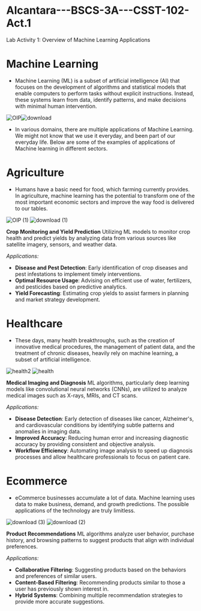 # Alcantara---BSCS-3A---CSST-102-Act.1
Lab Activity 1: Overview of Machine Learning Applications

# Machine Learning
 - Machine Learning (ML) is a subset of artificial intelligence (AI) that focuses on the development of algorithms and statistical models that enable computers to perform tasks without explicit instructions. Instead, these systems learn from data, identify patterns, and make decisions with minimal human intervention.
   
![OIP](https://github.com/user-attachments/assets/48e0aeb4-ea28-41a4-85f3-96a6ac47399c)![download](https://github.com/user-attachments/assets/38a5fd3f-057f-4c2c-9545-68a3a7530e7c)

- In various domains, there are multiple applications of Machine Learning. We might not know that we use it everyday, and been part of our everyday life. Below are some of the examples of applications of Machine learning in different sectors.

# Agriculture
- Humans have a basic need for food, which farming currently provides. In agriculture, machine learning has the potential to transform one of the most important economic sectors and improve the way food is delivered to our tables.
  
![OIP (1)](https://github.com/user-attachments/assets/e8a9f5b6-37f2-4d91-b167-430a173d1f7b)
![download (1)](https://github.com/user-attachments/assets/bef99335-8fed-4a92-8a50-137fce789c07)

**Crop Monitoring and Yield Prediction**
    Utilizing ML models to monitor crop health and predict yields by analyzing data from various sources like satellite imagery, sensors, and weather data.
   
*Applications:*
 - **Disease and Pest Detection**: Early identification of crop diseases and pest infestations to implement timely interventions.
 - **Optimal Resource Usage**: Advising on efficient use of water, fertilizers, and pesticides based on predictive analytics.
 - **Yield Forecasting**: Estimating crop yields to assist farmers in planning and market strategy development.

# Healthcare
- These days, many health breakthroughs, such as the creation of innovative medical procedures, the management of patient data, and the treatment of chronic diseases, heavily rely on machine learning, a subset of artificial intelligence.

![health2](https://github.com/user-attachments/assets/5900b305-9f1b-4f0a-9926-54433cbbff74)
![health](https://github.com/user-attachments/assets/ea722f04-2162-439b-a4f7-da71249671d9)

**Medical Imaging and Diagnosis**
    ML algorithms, particularly deep learning models like convolutional neural networks (CNNs), are utilized to analyze medical images such as X-rays, MRIs, and CT scans.

*Applications:*
- **Disease Detection**: Early detection of diseases like cancer, Alzheimer's, and cardiovascular conditions by identifying subtle patterns and anomalies in imaging data.
- **Improved Accuracy**: Reducing human error and increasing diagnostic accuracy by providing consistent and objective analysis.
- **Workflow Efficiency**: Automating image analysis to speed up diagnosis processes and allow healthcare professionals to focus on patient care.

# Ecommerce
- eCommerce businesses accumulate a lot of data. Machine learning uses data to make business, demand, and growth predictions. The possible applications of the technology are truly limitless.

![download (3)](https://github.com/user-attachments/assets/cf6ec07e-0ef6-4772-ac3a-9eb22ebb7001)
![download (2)](https://github.com/user-attachments/assets/0b1bc9b1-6431-4807-821d-cb2a266e28b0)
 
**Product Recommendations**
    ML algorithms analyze user behavior, purchase history, and browsing patterns to suggest products that align with individual preferences.

*Applications:*
- **Collaborative Filtering**: Suggesting products based on the behaviors and preferences of similar users.
- **Content-Based Filtering**: Recommending products similar to those a user has previously shown interest in.
- **Hybrid Systems**: Combining multiple recommendation strategies to provide more accurate suggestions.
